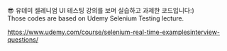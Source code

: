😎 유데미 셀레니엄 UI 테스팅 강의를 보며 실습하고 과제한 코드입니다:) <br>
Those codes are based on Udemy Selenium Testing lecture.

https://www.udemy.com/course/selenium-real-time-examplesinterview-questions/
